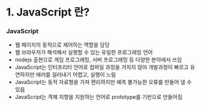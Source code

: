# 1. JavaScript 란?

### JavaScript

- 웹 페이지의 동적으로 제어하는 역할을 담당
- 웹 브라우저가 해석해서 실행할 수 있는 유일한 프로그래밍 언어
- nodejs 출현으로 게임 프로그래밍, 서버 프로그래밍 등 다양한 분야에서 쓰임
- JavaScript는 인터프리터 언어로 컴파일 과정을 거치지 않아 개발과정이 빠르고 유연하지만 에러를 걸러내기 어렵고, 실행이 느림
- JavaScript는 동적 자료형을 가져 편리하지만 예측 불가능한 오류를 만들어 낼 수 있음
- JavaScript는 객체 지향을 지원하는 언어로 prototype를 기반으로 만들어짐
